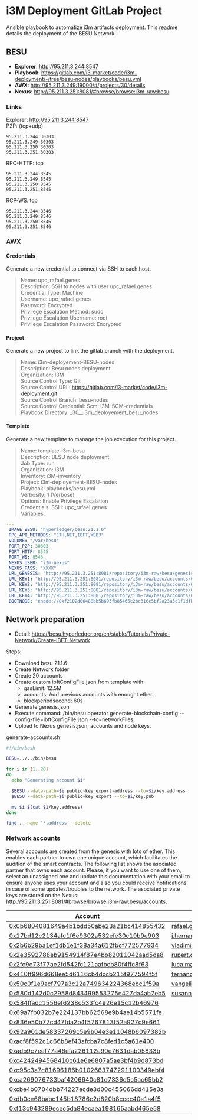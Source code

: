 # i3M Deployment GitLab Project

Ansible playbook to automatize i3m artifacts deployment. This readme details the deployment of the BESU Network.

## BESU

- **Explorer**: <http://95.211.3.244:8547>
- **Playbook**: <https://gitlab.com/i3-market/code/i3m-deployment/-/tree/besu-nodes/playbooks/besu.yml>
- **AWX**: <http://95.211.3.249:19000/#/projects/30/details>
- **Nexus**: <http://95.211.3.251:8081/#browse/browse:i3m-raw:besu>

### Links 

Explorer: <http://95.211.3.244:8547>  
P2P: (tcp+udp)  

    95.211.3.244:30303  
    95.211.3.249:30303  
    95.211.3.250:30303  
    95.211.3.251:30303  

RPC-HTTP: tcp  

    95.211.3.244:8545  
    95.211.3.249:8545  
    95.211.3.250:8545  
    95.211.3.251:8545  
  
RCP-WS: tcp

    95.211.3.244:8546  
    95.211.3.249:8546  
    95.211.3.250:8546  
    95.211.3.251:8546  

### AWX

#### Credentials

Generate a new credential to connect via SSH to each host.  

> Name: upc_rafael.genes  
> Description: SSH to nodes with user upc_rafael.genes  
> Credential Type: Machine  
> Username: upc_rafael.genes  
> Password: Encrypted  
> Privilege Escalation Method: sudo  
> Privilege Escalation Username: root  
> Privilege Escalation Password: Encrypted  

#### Project

Generate a new project to link the gitlab branch with the deployment.  

> Name: i3m-deployement-BESU-nodes  
> Description: Besu nodes deployment  
> Organization: I3M  
> Source Control Type: Git  
> Source Control URL: <https://gitlab.com/i3-market/code/i3m-deployment.git>  
> Source Control Branch: besu-nodes  
> Source Control Credential: Scm: i3M-SCM-credentials   
> Playbook Directory: _30__i3m_deployement_besu_nodes  

#### Template

Generate a new template to manage the job execution for this project.

> Name: template-i3m-besu  
> Description: BESU node deployment  
> Job Type: run  
> Organization: I3M  
> Inventory: i3M-inventory  
> Project: i3m-deployement-BESU-nodes  
> Playbook: playbooks/besu.yml  
> Verbosity: 1 (Verbose)  
> Options: Enable Privilege Escalation  
> Credentials: SSH: upc_rafael.genes  
> Variables:  

```yml
---
 IMAGE_BESU: "hyperledger/besu:21.1.6"
 RPC_API_METHODS: "ETH,NET,IBFT,WEB3"
 VOLUME: "/var/besu"
 PORT_P2P: 30303
 PORT_HTTP: 8545
 PORT_WS: 8546
 NEXUS_USER: "i3m-nexus"
 NEXUS_PASS: "XXXX"
 URL_GENESIS: "http://95.211.3.251:8081/repository/i3m-raw/besu/genesis.json"
 URL_KEY1: "http://95.211.3.251:8081/repository/i3m-raw/besu/accounts/0xXXXX"
 URL_KEY2: "http://95.211.3.251:8081/repository/i3m-raw/besu/accounts/0xXXXX"
 URL_KEY3: "http://95.211.3.251:8081/repository/i3m-raw/besu/accounts/0xXXXX"
 URL_KEY4: "http://95.211.3.251:8081/repository/i3m-raw/besu/accounts/0xXXXX"
 BOOTNODE: "enode://0xf2102d06488bb5b693fb85465c2bc316c5bf2a23a3c1f1dfb9e20733c67f7c41279a09f0f6c11a6964f0d0bf8ae85484e253e1196606b168faf77ffbfc081374@95.211.3.244:30303?discport=30303"
```

## Network preparation

- Detail: <https://besu.hyperledger.org/en/stable/Tutorials/Private-Network/Create-IBFT-Network>

Steps:
 - Download besu 21.1.6
 - Create Network folder
 - Create 20 accounts
 - Create custom ibftConfigFile.json from template with:
    - gasLimit: 12.5M
    - accounts: Add previous accounts with enought ether.
    - blockperiodsecond: 60s
 - Generate genesis.json
 - Execute command: /bin/besu operator generate-blockchain-config --config-file=ibftConfigFile.json --to=networkFiles
 - Upload to Nexus genesis.json, accounts and node keys.
 
 generate-accounts.sh  
```bash
#!/bin/bash

BESU=../../bin/besu

for i in {1..20}
do
  echo "Generating account $i"

  $BESU --data-path=$i public-key export-address --to=$i/key.address
  $BESU --data-path=$i public-key export --to=$i/key.pub

  mv $i $(cat $i/key.address)
done

find . -name '*.address' -delete
```

### Network accounts

Several accounts are created from the genesis with lots of ether. This enables each partner to own one unique account, which facilitates the audition of the smart contracts. The following list shows the asociated partner that owns each account. Please, if you want to use one of them, select an unassigned one and update this documentation with your email to ensure anyone uses your account and also you could receive notifications in case of some updates/troubles to the network. The asociated private keys are stored on the Nexus: <http://95.211.3.251:8081/#browse/browse:i3m-raw:besu/accounts>.


| Account | Responsible |
| ------ | ------ |
| [0x0b6804081649a4b1bdd50abe23a21bc414855432](http://95.211.3.251:8081/#browse/browse:i3m-raw:besu/accounts/0x0b6804081649a4b1bdd50abe23a21bc414855432) | rafael.genes@upc.edu |
| [0x17bd12c2134afc1f6e9302a532efe30c19b9e903](http://95.211.3.251:8081/#browse/browse:i3m-raw:besu/accounts/0x17bd12c2134afc1f6e9302a532efe30c19b9e903) | j.hernandez@upc.edu |
| [0x2b6b29ba1ef1db1e1f38a34a612fbcf772577934](http://95.211.3.251:8081/#browse/browse:i3m-raw:besu/accounts/0x2b6b29ba1ef1db1e1f38a34a612fbcf772577934) | vladimir.rogojin@guardtime.com |
| [0x2e3592788eb9154914f87e4bb82011042aad5da8](http://95.211.3.251:8081/#browse/browse:i3m-raw:besu/accounts/0x2e3592788eb9154914f87e4bb82011042aad5da8) | rupert.gobber@gft.com |
| [0x2fc9e73f77ae2fd542fc121aafbcb80f4ffc8f63](http://95.211.3.251:8081/#browse/browse:i3m-raw:besu/accounts/0x2fc9e73f77ae2fd542fc121aafbcb80f4ffc8f63) | luca.marangoni@gft.com |
| [0x410ff996d668ee5d6116cb4dccb215f977594f5f](http://95.211.3.251:8081/#browse/browse:i3m-raw:besu/accounts/0x410ff996d668ee5d6116cb4dccb215f977594f5f) | fernando.roman@upc.edu |
| [0x50c0f1e9acf797a3c12a749634224368ebc1f59a](http://95.211.3.251:8081/#browse/browse:i3m-raw:besu/accounts/0x50c0f1e9acf797a3c12a749634224368ebc1f59a) | vangelis@telesto.gr |
| [0x580d142d0c2958d843499553275e427da4ab7eb5](http://95.211.3.251:8081/#browse/browse:i3m-raw:besu/accounts/0x580d142d0c2958d843499553275e427da4ab7eb5) | susanne.stahnke@siemens.com |
| [0x584ffadc1556ef6238c533fc4926e15c12b46976](http://95.211.3.251:8081/#browse/browse:i3m-raw:besu/accounts/0x584ffadc1556ef6238c533fc4926e15c12b46976) | |
| [0x69a7fb032b7e224137bb62568e9b4ae14b5571fe](http://95.211.3.251:8081/#browse/browse:i3m-raw:besu/accounts/0x69a7fb032b7e224137bb62568e9b4ae14b5571fe) | |
| [0x836e50b77cd47fda2b4f5767813f52a927c9e661](http://95.211.3.251:8081/#browse/browse:i3m-raw:besu/accounts/0x836e50b77cd47fda2b4f5767813f52a927c9e661) | |
| [0x92a901de58337269c5e9b04e3e11048b6097382b](http://95.211.3.251:8081/#browse/browse:i3m-raw:besu/accounts/0x92a901de58337269c5e9b04e3e11048b6097382b) | |
| [0xacf8f592c1c66b8ef43afcba7c8fed1c5a61e400](http://95.211.3.251:8081/#browse/browse:i3m-raw:besu/accounts/0xacf8f592c1c66b8ef43afcba7c8fed1c5a61e400) | |
| [0xadb9c7eef77a46efa226112e90e7631dab05833b](http://95.211.3.251:8081/#browse/browse:i3m-raw:besu/accounts/0xadb9c7eef77a46efa226112e90e7631dab05833b) | |
| [0xc4242494568410b61e6e6807a5ae3bf4b9d873bd](http://95.211.3.251:8081/#browse/browse:i3m-raw:besu/accounts/0xc4242494568410b61e6e6807a5ae3bf4b9d873bd) | |
| [0xc95c3a7c81696186b0102663747291100349ebf4](http://95.211.3.251:8081/#browse/browse:i3m-raw:besu/accounts/0xc95c3a7c81696186b0102663747291100349ebf4) | |
| [0xca269076733baf4206640c81d7336d5c5ac65bb2](http://95.211.3.251:8081/#browse/browse:i3m-raw:besu/accounts/0xca269076733baf4206640c81d7336d5c5ac65bb2) | |
| [0xcbe4b0704dbb74227ecde3d00c455066dd415e3a](http://95.211.3.251:8081/#browse/browse:i3m-raw:besu/accounts/0xcbe4b0704dbb74227ecde3d00c455066dd415e3a) | |
| [0xdb0ce68babc145b18786c2d820b8cccc40e1a4f5](http://95.211.3.251:8081/#browse/browse:i3m-raw:besu/accounts/0xdb0ce68babc145b18786c2d820b8cccc40e1a4f5) | |
| [0xf13c943289ecec5da84ecaea198165aabd465e58](http://95.211.3.251:8081/#browse/browse:i3m-raw:besu/accounts/0xf13c943289ecec5da84ecaea198165aabd465e58) | |
